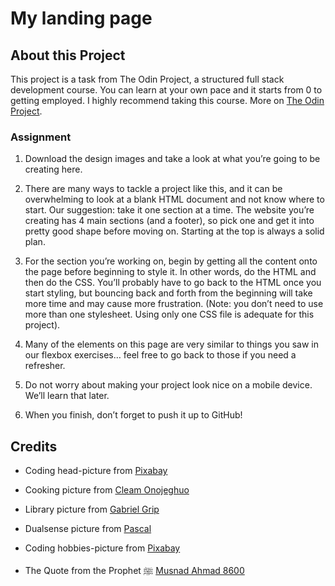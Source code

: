 # My landing page

## About this Project

This project is a task from The Odin Project, a structured full stack development course. You can learn at your own pace and it starts from 0 to getting employed. I highly recommend taking this course.
More on [The Odin Project](https://theodinproject.com/).

### Assignment

1. Download the design images and take a look at what you’re going to be creating here.

2. There are many ways to tackle a project like this, and it can be overwhelming to look at a blank HTML document and not know where to start. Our suggestion: take it one section at a time. The website you’re creating has 4 main sections (and a footer), so pick one and get it into pretty good shape before moving on. Starting at the top is always a solid plan.

3. For the section you’re working on, begin by getting all the content onto the page before beginning to style it. In other words, do the HTML and then do the CSS. You’ll probably have to go back to the HTML once you start styling, but bouncing back and forth from the beginning will take more time and may cause more frustration. (Note: you don’t need to use more than one stylesheet. Using only one CSS file is adequate for this project).

4. Many of the elements on this page are very similar to things you saw in our flexbox exercises… feel free to go back to those if you need a refresher.

5. Do not worry about making your project look nice on a mobile device. We’ll learn that later.

6. When you finish, don’t forget to push it up to GitHub!

## Credits

- Coding head-picture from [Pixabay](https://www.pexels.com/de-de/foto/html-quelltext-270366/)

- Cooking picture from [Cleam Onojeghuo](https://www.pexels.com/de-de/foto/person-die-auf-edelstahl-kochtopf-kocht-175753/)

- Library picture from [Gabriel Grip](https://www.pexels.com/de-de/foto/bucher-leiter-ecke-bibliothek-19369819/)

- Dualsense picture from [Pascal](https://www.pexels.com/de-de/foto/playstation-5-konsole-mit-dualsense-controller-33513532/)

- Coding hobbies-picture from [Pixabay](https://www.pexels.com/de-de/foto/computer-c-code-276452/)

- The Quote from the Prophet ﷺ [Musnad Ahmad 8600](https://www.abuaminaelias.com/dailyhadithonline/2015/09/14/best-deeds-regular-small/)
